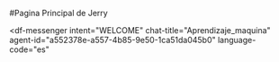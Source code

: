 #Pagina Principal de Jerry
<script src="https://www.gstatic.com/dialogflow-console/fast/messenger/bootstrap.js?v=1"></script>
<df-messenger
  intent="WELCOME"
  chat-title="Aprendizaje_maquina"
  agent-id="a552378e-a557-4b85-9e50-1ca51da045b0"
  language-code="es"
></df-messenger>
